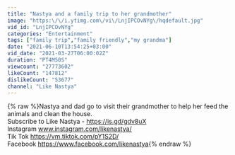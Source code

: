```yaml
---
title: "Nastya and a family trip to her grandmother"
image: "https:\/\/i.ytimg.com\/vi\/LnjIPCOvNYg\/hqdefault.jpg"
vid_id: "LnjIPCOvNYg"
categories: "Entertainment"
tags: ["family trip","family friendly","my grandma"]
date: "2021-06-10T13:54:25+03:00"
vid_date: "2021-03-27T06:00:02Z"
duration: "PT4M50S"
viewcount: "27773602"
likeCount: "147812"
dislikeCount: "53677"
channel: "Like Nastya"
---
```

{% raw %}Nastya and dad go to visit their grandmother to help her feed the animals and clean the house.<br />Subscribe to Like Nastya - <a rel="nofollow" target="blank" href="https://is.gd/gdv8uX">https://is.gd/gdv8uX</a><br />Instagram www.instagram.com/likenastya/<br />Tik Tok        <a rel="nofollow" target="blank" href="https://vm.tiktok.com/pY1S2D/">https://vm.tiktok.com/pY1S2D/</a><br />Facebook    <a rel="nofollow" target="blank" href="https://www.facebook.com/likenastya">https://www.facebook.com/likenastya</a>{% endraw %}
